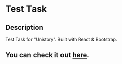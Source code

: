 # Test Task

## Description

Test Task for "Unistory".
Built with React & Bootstrap.

## You can check it out [here](https://testtaskforunistory.herokuapp.com/).
